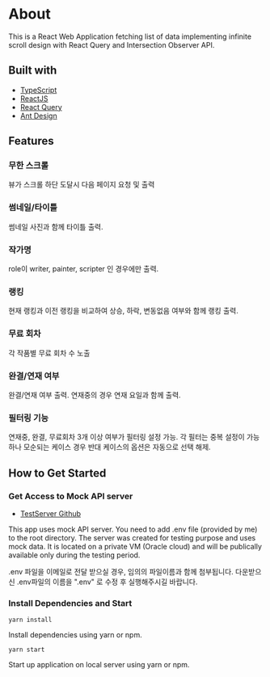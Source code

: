 # About

This is a React Web Application fetching list of data implementing infinite scroll design with React Query and Intersection Observer API.

## Built with

- [TypeScript](https://www.typescriptlang.org/)
- [ReactJS](https://reactjs.org/)
- [React Query](https://react-query-v3.tanstack.com/)
- [Ant Design](https://ant.design/)

## Features

### 무한 스크롤

뷰가 스크롤 하단 도달시 다음 페이지 요청 및 출력

### 썸네일/타이틀

썸네일 사진과 함께 타이틀 출력.

### 작가명

role이 writer, painter, scripter 인 경우에만 출력.

### 랭킹

현재 랭킹과 이전 랭킹을 비교하여 상승, 하락, 변동없음 여부와 함께 랭킹 출력.

### 무료 회차

각 작품별 무료 회차 수 노출

### 완결/연재 여부

완결/연재 여부 출력. 연재중의 경우 연재 요일과 함께 출력.

### 필터링 기능

연재중, 완결, 무료회차 3개 이상 여부가 필터링 설정 가능. 각 필터는 중복 설정이 가능하나 모순되는 케이스 경우 반대 케이스의 옵션은 자동으로 선택 해제.

## How to Get Started

### Get Access to Mock API server

- [TestServer Github](https://github.com/soooooyoung/test-server.git)

This app uses mock API server. You need to add .env file (provided by me) to the root directory. The server was created for testing purpose and uses mock data. It is located on a private VM (Oracle cloud) and will be publically available only during the testing period.

.env 파일을 이메일로 전달 받으실 경우, 임의의 파일이름과 함께 첨부됩니다. 다운받으신 .env파일의 이름을 ".env" 로 수정 후 실행해주시길 바랍니다.

### Install Dependencies and Start

```
yarn install
```

Install dependencies using yarn or npm.

```
yarn start
```

Start up application on local server using yarn or npm.
